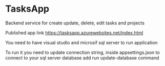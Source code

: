 # TasksApp

Backend service for create update, delete, edit tasks and projects

Published app link <a>https://tasksapp.azurewebsites.net/index.html</a>

You need to have visual studio and microsif sql server to run application

To run it you  need to update connection string, inside appsettings.json to connect to your sql server database add run update-database command

